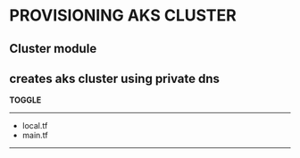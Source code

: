 PROVISIONING AKS CLUSTER 
========================


Cluster module
----------------
creates aks cluster
using private dns
----------------

**TOGGLE**

--------------------------------

* local.tf
* main.tf



------------------------------------